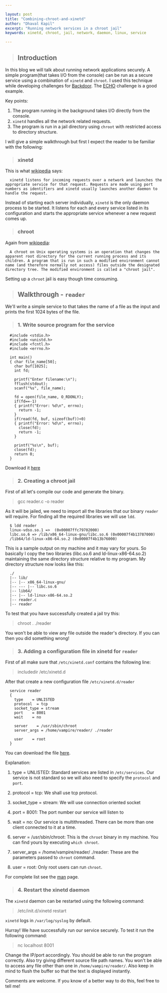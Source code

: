 ```yaml
---

layout: post
title: "Combining-chroot-and-xinetd"
author: "Dhaval Kapil"
excerpt: "Running network services in a chroot jail"
keywords: xinetd, chroot, jail, network, daemon, linux, service

---
```


> ## Introduction

In this blog we will talk about running network applications securely. A simple program(that takes I/O from the console) can be run as a secure service using a combination of `xinetd` and `chroot`. I used this technique while developing challenges for [Backdoor](https://backdoor.sdslabs.co/). The [ECHO](https://backdoor.sdslabs.co/challenges/ECHO) challenge is a good example.

Key points:

1. The program running in the background takes I/O directly from the console.
2. `xinetd` handles all the network related requests.
3. The program is run in a jail directory using `chroot` with restricted access to directory structure.

I will give a simple walkthrough but first I expect the reader to be familiar with the following:

> ### xinetd

This is what [wikipedia](http://en.wikipedia.org/wiki/Xinetd) says:

      xinetd listens for incoming requests over a network and launches the appropriate service for that request. Requests are made using port numbers as identifiers and xinetd usually launches another daemon to handle the request.

Instead of starting each server individually, `xinetd` is the only daemon process to be started. It listens for each and every service listed in its configuration and starts the appropriate service whenever a new request comes up.

> ### chroot

Again from [wikipedia](http://en.wikipedia.org/wiki/Chroot):

      A chroot on Unix operating systems is an operation that changes the apparent root directory for the current running process and its children. A program that is run in such a modified environment cannot name (and therefore normally not access) files outside the designated directory tree. The modified environment is called a "chroot jail".

Setting up a `chroot` jail is easy though time consuming.

> ## Walkthrough - `reader`

We'll write a simple service to that takes the name of a file as the input and prints the first 1024 bytes of the file.

> ### 1. Write source program for the service

      #include <stdio.h>
      #include <unistd.h>
      #include <fcntl.h>
      #include <errno.h>

      int main()
      { char file_name[50];
        char buf[1025];
        int fd;
        
        printf("Enter filename:\n");
        fflush(stdout);
        scanf("%s", file_name);
        
        fd = open(file_name, O_RDONLY);
        if(fd==-1)
        { printf("Error: %d\n", errno);
          return -1;
        }
        if(read(fd, buf, sizeof(buf))<0)
        { printf("Error: %d\n", errno);
          close(fd);
          return -1;
        }

        printf("%s\n", buf);
        close(fd);
        return 0;
      }

Download it [here](/assets/files/Combining-chroot-and-xinetd/source.c)

> ### 2. Creating a chroot jail

First of all let's compile our code and generate the binary.

> gcc reader.c -o reader

As it will be jailed, we need to import all the libraries that our binary `reader` will require. For finding all the required libraries we will use `ldd`.

      $ ldd reader
      linux-vdso.so.1 =>  (0x00007ffc79702000)
      libc.so.6 => /lib/x86_64-linux-gnu/libc.so.6 (0x00007f4b13787000)
      /lib64/ld-linux-x86-64.so.2 (0x00007f4b13b76000)

This is a sample output on my machine and it may vary for yours. So basically I copy the two libraries (libc.so.6 and ld-linux-x86-64.so.2) maintaining the same directory structure relative to my program. My directory structure now looks like this:

      ./
      |-- lib/
      |-- |-- x86_64-linux-gnu/
      |-- --- |-- libc.so.6
      |-- lib64/
      |-- |-- ld-linux-x86-64.so.2
      |-- reader.c
      |-- reader

To test that you have successfully created a jail try this:

> chroot . ./reader

You won't be able to view any file outside the reader's directory. If you can then you did something wrong!

> ### 3. Adding a configuration file in xinetd for `reader`

First of all make sure that `/etc/xinetd.conf` contains the following line:

> includedir /etc/xinetd.d

After that create a new configuration file `/etc/xinetd.d/reader`

      service reader
      {
        type    = UNLISTED
        protocol  = tcp
        socket_type = stream
        port    = 8001
        wait    = no

        server    = /usr/sbin/chroot
        server_args = /home/vampire/reader/ ./reader
        
        user    = root
      }

You can download the file [here](/assets/files/Combining-chroot-and-xinetd/reader).

Explanation:

1. type = UNLISTED: Standard services are listed in `/etc/services`. Our service is not standard so we will also need to specify the `protocol` and `port`.

2. protocol = tcp: We shall use tcp protocol.

3. socket_type = stream: We will use connection oriented socket

4. port = 8001: The port number our service will listen to

5. wait = no: Our service is multithreaded. There can be more than one client connected to it at a time.

6. server = /usr/sbin/chroot: This is the `chroot` binary in my machine. You can find yours by executing `which chroot`.

7. server_args = /home/vampire/reader/ ./reader: These are the parameters passed to `chroot` command.

8. user = root: Only root users can run `chroot`.

For complete list see the [man](http://linux.die.net/man/5/xinetd.conf) page.

> ### 4. Restart the xinetd daemon

The `xinetd` daemon can be restarted using the following command:

> /etc/init.d/xinetd restart

`xinetd` logs in `/var/log/syslog` by default.

Hurray! We have successfully run our service securely. To test it run the following command:

> nc localhost 8001

Change the IP/port accordingly. You should be able to run the program correctly. Also try giving different source file path names. You won't be able to access any file other than one in `/home/vampire/reader/`. Also keep in mind to flush the buffer so that the text is displayed instantly.

Comments are welcome. If you know of a better way to do this, feel free to tell me!